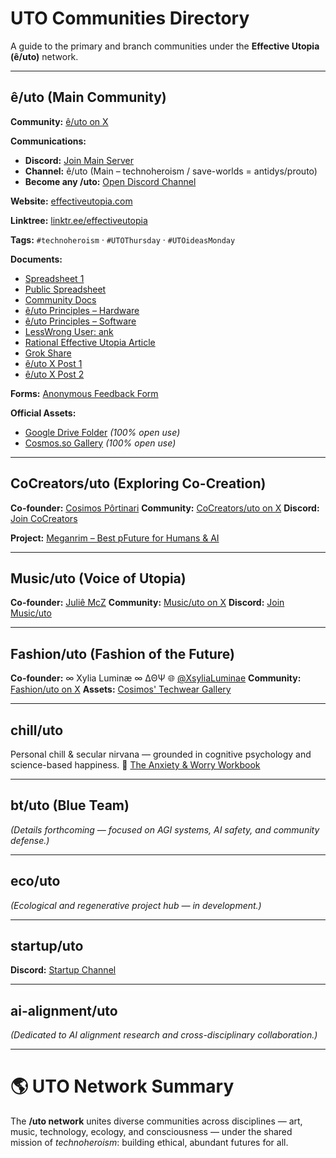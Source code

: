 # UTO Communities Directory

A guide to the primary and branch communities under the **Effective Utopia (ê/uto)** network.

---

## ê/uto (Main Community)

**Community:** [ê/uto on X](https://x.com/i/communities/1972120319398760959)

**Communications:**

* **Discord:** [Join Main Server](https://discord.gg/P9suffJv)
* **Channel:** ê/uto (Main – technoheroism / save-worlds = antidys/prouto)
* **Become any /uto:** [Open Discord Channel](https://discord.com/channels/1390059453579006022/1400224710414827631)

**Website:** [effectiveutopia.com](https://effectiveutopia.com/)

**Linktree:** [linktr.ee/effectiveutopia](https://linktr.ee/effectiveutopia)

**Tags:**
`#technoheroism` · `#UTOThursday` · `#UTOideasMonday`

**Documents:**

* [Spreadsheet 1](https://docs.google.com/spreadsheets/d/1MdaJZFffoT47z7x7S6Kc9nUwHssbwGVL1iemuZ7bde4/edit?gid=913268082#gid=913268082)
* [Public Spreadsheet](https://docs.google.com/spreadsheets/d/e/2PACX-1vTPKkHQyCVegvg-77Ymtd_YndIqcSuIKYM60VR7cw_Cc9Lss8mE3TUzXXveZyYzoX25aU2s0Qr9lzle/pubhtml?gid=913268082&single=true)
* [Community Docs](https://docs.google.com/document/d/1Rqt7jQEP5QAmwEcMd-X0nsfxJECuYKX0QtwiSBYlLZ0/edit?tab=t.0#heading=h.bp45x6gtoc7x)
* [ê/uto Principles – Hardware](https://melonusk.substack.com/p/notes-on-euto-principles-and-tenets#%C2%A7the-main-hardware-side-proposal-the-safe-gpu-cloud)
* [ê/uto Principles – Software](https://melonusk.substack.com/p/notes-on-euto-principles-and-tenets?open=false#%C2%A7part-the-main-software-and-game-proposal-math-proven-safe-ai-non-ai-ai-place-ai)
* [LessWrong User: ank](https://www.lesswrong.com/users/ank?from=post_header)
* [Rational Effective Utopia Article](https://www.lesswrong.com/posts/LaruPAWaZk9KpC25A/rational-effective-utopia-and-narrow-way-there-math-proven)
* [Grok Share](https://grok.com/share/c2hhcmQtMg%3D%3D_33ad589a-8be6-4dfd-b676-54fa5fdf5dd6)
* [ê/uto X Post 1](https://x.com/MaskedMelonUsk/status/1966653895398088872)
* [ê/uto X Post 2](https://x.com/MaskedMelonUsk/status/1966336669956616351)

**Forms:** [Anonymous Feedback Form](https://www.admonymous.co/melonusk)

**Official Assets:**

* [Google Drive Folder](https://drive.google.com/drive/folders/1yNfQtLtxMBy8p95NNJNWQV2nZ9SopIIU?dmr=1&ec=wgc-drive-hero-goto) *(100% open use)*
* [Cosmos.so Gallery](https://www.cosmos.so/cosimosportinari/uto-official) *(100% open use)*

---

## CoCreators/uto (Exploring Co-Creation)

**Co-founder:** [Cosimos Pôrtinari](https://x.com/cosimosportinari)
**Community:** [CoCreators/uto on X](https://x.com/i/communities/1941813330622157064)
**Discord:** [Join CoCreators](https://discord.gg/Kb3ZReC4)

**Project:** [Meganrim – Best pFuture for Humans & AI](https://github.com/all-uto/cocreators-meganrim/edit/main/README.md)

---

## Music/uto (Voice of Utopia)

**Co-founder:** [Juliê McZ](https://x.com/JulieZMcCann)
**Community:** [Music/uto on X](https://x.com/i/communities/1969208863543976416)
**Discord:** [Join Music/uto](https://discord.gg/QUaJvPuN)

---

## Fashion/uto (Fashion of the Future)

**Co-founder:** ∞ Xylia Luminæ ∞ ∆ΘΨ
🌐 [@XsyliaLuminae](https://x.com/XsyliaLuminae)
**Community:** [Fashion/uto on X](https://x.com/i/communities/1969156265944523243)
**Assets:** [Cosimos' Techwear Gallery](https://www.cosmos.so/cosimosportinari/techwear-and-ar-fashion)

---

## chill/uto

Personal chill & secular nirvana — grounded in cognitive psychology and science-based happiness.
📘 [The Anxiety & Worry Workbook](https://www.amazon.com/Anxiety-Worry-Workbook-Cognitive-Behavioral/dp/1462551920/)

---

## bt/uto (Blue Team)

*(Details forthcoming — focused on AGI systems, AI safety, and community defense.)*

---

## eco/uto

*(Ecological and regenerative project hub — in development.)*

---

## startup/uto

**Discord:** [Startup Channel](https://discord.com/channels/1390059453579006022/1405721468930621540)

---

## ai-alignment/uto

*(Dedicated to AI alignment research and cross-disciplinary collaboration.)*

---

# 🌎 UTO Network Summary

The **/uto network** unites diverse communities across disciplines — art, music, technology, ecology, and consciousness — under the shared mission of *technoheroism*: building ethical, abundant futures for all.
